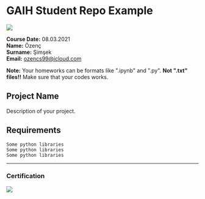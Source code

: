 # GAIH Student Repo Example
![](img/newlogo.png)

**Course Date:** 08.03.2021  
**Name:** Özenç  
**Surname:** Şimşek  
**Email:** ozencs99@icloud.com  

**Note:** Your homeworks can be formats like ".ipynb" and ".py". **Not ".txt" files!!** Make sure that your codes works.  

## Project Name
Description of your project.

## Requirements
```
Some python libraries
Some python libraries
Some python libraries
```
---

### Certification
![](img/TopLearnerCertificate.png)


